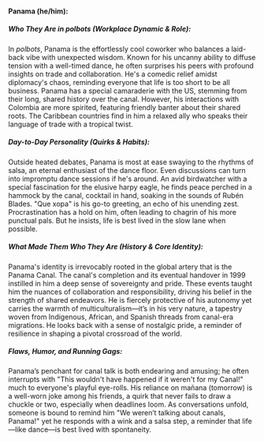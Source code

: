 #### Panama (he/him):  

##### Who They Are in *polbots* (Workplace Dynamic & Role):  
In *polbots*, Panama is the effortlessly cool coworker who balances a laid-back vibe with unexpected wisdom. Known for his uncanny ability to diffuse tension with a well-timed dance, he often surprises his peers with profound insights on trade and collaboration. He's a comedic relief amidst diplomacy's chaos, reminding everyone that life is too short to be all business. Panama has a special camaraderie with the US, stemming from their long, shared history over the canal. However, his interactions with Colombia are more spirited, featuring friendly banter about their shared roots. The Caribbean countries find in him a relaxed ally who speaks their language of trade with a tropical twist.

##### Day-to-Day Personality (Quirks & Habits):  
Outside heated debates, Panama is most at ease swaying to the rhythms of salsa, an eternal enthusiast of the dance floor. Even discussions can turn into impromptu dance sessions if he's around. An avid birdwatcher with a special fascination for the elusive harpy eagle, he finds peace perched in a hammock by the canal, cocktail in hand, soaking in the sounds of Rubén Blades. "Que xopa" is his go-to greeting, an echo of his unending zest. Procrastination has a hold on him, often leading to chagrin of his more punctual pals. But he insists, life is best lived in the slow lane when possible.

##### What Made Them Who They Are (History & Core Identity):  
Panama's identity is irrevocably rooted in the global artery that is the Panama Canal. The canal's completion and its eventual handover in 1999 instilled in him a deep sense of sovereignty and pride. These events taught him the nuances of collaboration and responsibility, driving his belief in the strength of shared endeavors. He is fiercely protective of his autonomy yet carries the warmth of multiculturalism—it’s in his very nature, a tapestry woven from Indigenous, African, and Spanish threads from canal-era migrations. He looks back with a sense of nostalgic pride, a reminder of resilience in shaping a pivotal crossroad of the world.

##### Flaws, Humor, and Running Gags:  
Panama’s penchant for canal talk is both endearing and amusing; he often interrupts with "This wouldn't have happened if it weren't for my Canal!" much to everyone's playful eye-rolls. His reliance on mañana (tomorrow) is a well-worn joke among his friends, a quirk that never fails to draw a chuckle or two, especially when deadlines loom. As conversations unfold, someone is bound to remind him "We weren’t talking about canals, Panama!" yet he responds with a wink and a salsa step, a reminder that life—like dance—is best lived with spontaneity.